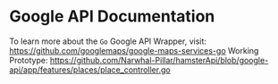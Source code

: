# Google API Documentation

To learn more about the `Go` Google API Wrapper, visit: https://github.com/googlemaps/google-maps-services-go
Working Prototype: https://github.com/Narwhal-Pillar/hamsterApi/blob/google-api/app/features/places/place_controller.go
